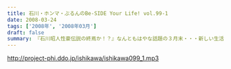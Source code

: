 ```yaml
---
title: 石川・ホンマ・ぶるんのBe-SIDE Your Life! vol.99-1
date: 2008-03-24
tags: ['2008年', '2008年03月']
draft: false
summary: 『石川昭人性豪伝説の終焉か！？』なんともはやな話題の３月末・・・新しい生活を控えた皆々さんに向けて東京有楽町「マンゴースタジオ」から発信中です。NAMAE
---
```


http://project-phi.ddo.jp/ishikawa/ishikawa099_1.mp3
